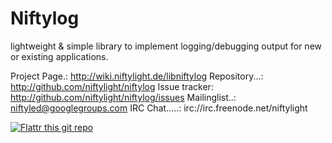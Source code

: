 Niftylog
========

lightweight & simple library to implement logging/debugging output for new or
existing applications.



Project Page.: http://wiki.niftylight.de/libniftylog
Repository...: http://github.com/niftylight/niftylog
Issue tracker: http://github.com/niftylight/niftylog/issues
Mailinglist..: niftyled@googlegroups.com
IRC Chat.....: irc://irc.freenode.net/niftylight

[![Flattr this git repo](http://api.flattr.com/button/flattr-badge-large.png)](https://flattr.com/thing/1345750/niftyled)

